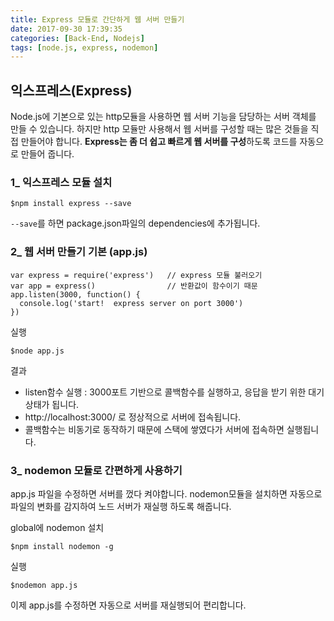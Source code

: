 ```yaml
---
title: Express 모듈로 간단하게 웹 서버 만들기
date: 2017-09-30 17:39:35
categories: [Back-End, Nodejs]
tags: [node.js, express, nodemon]
---
```


## 익스프레스(Express)
Node.js에 기본으로 있는 http모듈을 사용하면 웹 서버 기능을 담당하는 서버 객체를 만들 수 있습니다.
하지만 http 모듈만 사용해서 웹 서버를 구성할 때는 많은 것들을 직접 만들어야 합니다.
**Express는 좀 더 쉽고 빠르게 웹 서버를 구성**하도록 코드를 자동으로 만들어 줍니다.

### **1_ 익스프레스 모듈 설치**
```
$npm install express --save
```
`--save`를 하면 package.json파일의 dependencies에 추가됩니다.

### **2_ 웹 서버 만들기 기본 (app.js)**
```
var express = require('express')   // express 모듈 불러오기
var app = express()                // 반환값이 함수이기 때문
app.listen(3000, function() {      
  console.log('start!  express server on port 3000')
})
```
실행
```
$node app.js
```
결과
- listen함수 실행 : 3000포트 기반으로 콜백함수를 실행하고, 응답을 받기 위한 대기 상태가 됩니다.
- http://localhost:3000/ 로 정상적으로 서버에 접속됩니다.
- 콜백함수는 비동기로 동작하기 때문에 스택에 쌓였다가 서버에 접속하면 실행됩니다.

### **3_ nodemon 모듈로 간편하게 사용하기**
app.js 파일을 수정하면 서버를 껐다 켜야합니다.
nodemon모듈을 설치하면 자동으로 파일의 변화를 감지하여 노드 서버가 재실행 하도록 해줍니다.

global에 nodemon 설치
```
$npm install nodemon -g
```
실행
```
$nodemon app.js
```
이제 app.js를 수정하면 자동으로 서버를 재실행되어 편리합니다. 
